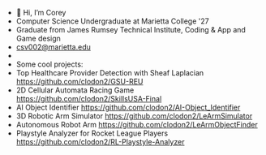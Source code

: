 - 👋 Hi, I’m Corey
- Computer Science Undergraduate at Marietta College '27
- Graduate from James Rumsey Technical Institute, Coding & App and Game design
- csv002@marietta.edu
- 
- Some cool projects:
- Top Healthcare Provider Detection with Sheaf Laplacian https://github.com/clodon2/GSU-REU
- 2D Cellular Automata Racing Game https://github.com/clodon2/SkillsUSA-Final
- AI Object Identifier https://github.com/clodon2/AI-Object_Identifier
- 3D Robotic Arm Simulator https://github.com/clodon2/LeArmSimulator
- Autonomous Robot Arm https://github.com/clodon2/LeArmObjectFinder
- Playstyle Analyzer for Rocket League Players https://github.com/clodon2/RL-Playstyle-Analyzer
